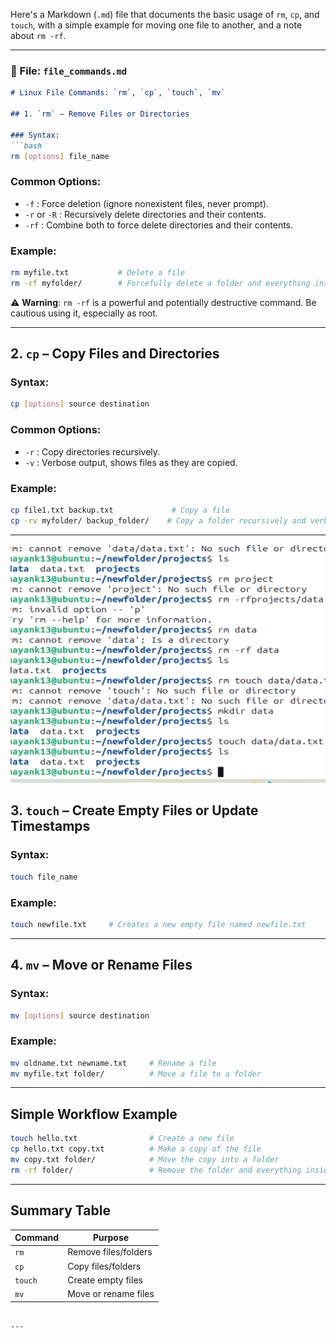 Here's a Markdown (`.md`) file that documents the basic usage of `rm`, `cp`, and `touch`, with a simple example for moving one file to another, and a note about `rm -rf`.

---

### 📄 File: `file_commands.md`

````markdown
# Linux File Commands: `rm`, `cp`, `touch`, `mv`

## 1. `rm` – Remove Files or Directories

### Syntax:
```bash
rm [options] file_name
````

### Common Options:

* `-f` : Force deletion (ignore nonexistent files, never prompt).
* `-r` or `-R` : Recursively delete directories and their contents.
* `-rf` : Combine both to force delete directories and their contents.

### Example:

```bash
rm myfile.txt           # Delete a file
rm -rf myfolder/        # Forcefully delete a folder and everything inside
```

⚠️ **Warning**: `rm -rf` is a powerful and potentially destructive command. Be cautious using it, especially as root.

---

## 2. `cp` – Copy Files and Directories

### Syntax:

```bash
cp [options] source destination
```

### Common Options:

* `-r` : Copy directories recursively.
* `-v` : Verbose output, shows files as they are copied.

### Example:

```bash
cp file1.txt backup.txt             # Copy a file
cp -rv myfolder/ backup_folder/    # Copy a folder recursively and verbosely
```

---
![Image](./2.png)

## 3. `touch` – Create Empty Files or Update Timestamps

### Syntax:

```bash
touch file_name
```

### Example:

```bash
touch newfile.txt     # Creates a new empty file named newfile.txt
```

---

## 4. `mv` – Move or Rename Files

### Syntax:

```bash
mv [options] source destination
```

### Example:

```bash
mv oldname.txt newname.txt     # Rename a file
mv myfile.txt folder/          # Move a file to a folder
```

---

## Simple Workflow Example

```bash
touch hello.txt                # Create a new file
cp hello.txt copy.txt          # Make a copy of the file
mv copy.txt folder/            # Move the copy into a folder
rm -rf folder/                 # Remove the folder and everything inside
```

---

## Summary Table

| Command | Purpose              |
| ------- | -------------------- |
| `rm`    | Remove files/folders |
| `cp`    | Copy files/folders   |
| `touch` | Create empty files   |
| `mv`    | Move or rename files |

```

---


```
